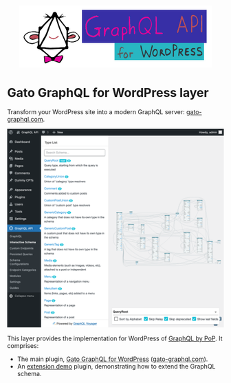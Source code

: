 <p align="center"><img src="plugins/gato-graphql-for-wp/assets/img/gato-graphql-logo-with-name.jpg" width="450" /></p>

# Gato GraphQL for WordPress layer

Transform your WordPress site into a modern GraphQL server: [gato-graphql.com](https://gato-graphql.com).

![The interactive schema visualizer](plugins/gato-graphql-for-wp/docs/images/interactive-schema.png)

This layer provides the implementation for WordPress of [GraphQL by PoP](https://graphql-by-pop.com/). It comprises:

- The main plugin, [Gato GraphQL for WordPress](plugins/gato-graphql-for-wp) ([gato-graphql.com](https://gato-graphql.com)).
- An [extension demo](layers/GatoGraphQLForWP/plugins/extension-demo) plugin, demonstrating how to extend the GraphQL schema.
